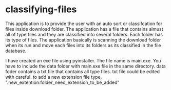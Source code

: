 # classifying-files
This application is to provide the user with an auto sort or classifcation for files inside download folder.
The application has a file that contains almust all of type files and they are classified into several folders.
Each folder has its type of files. 
The application basically is scanning the download folder when its run and move each files into its folders as its classified in the file database.

I have created an exe file using pyinstaller. The file name is main.exe.
You have to include the data folder with main.exe file in the same directory.
data foder contains a txt file that contains all type files. txt file could be edited with careful. 
to add a new extension file type, ".new_extention:folder_need_extension_to_be_added" 
